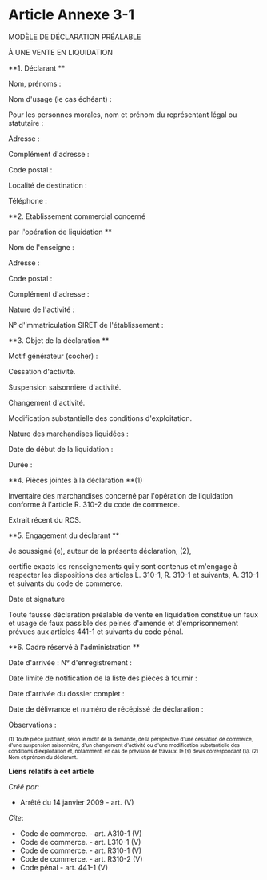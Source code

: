 # Article Annexe 3-1

MODÈLE DE DÉCLARATION PRÉALABLE 

À UNE VENTE EN LIQUIDATION 

**1. Déclarant **

Nom, prénoms : 

Nom d'usage (le cas échéant) : 

Pour les personnes morales, nom et prénom du représentant légal ou statutaire : 

Adresse : 

Complément d'adresse : 

Code postal : 

Localité de destination : 

Téléphone : 

**2. Etablissement commercial concerné 

par l'opération de liquidation **

Nom de l'enseigne : 

Adresse : 

Code postal : 

Complément d'adresse : 

Nature de l'activité : 

N° d'immatriculation SIRET de l'établissement : 

**3. Objet de la déclaration **

Motif générateur (cocher) : 

Cessation d'activité. 

Suspension saisonnière d'activité. 

Changement d'activité. 

Modification substantielle des conditions d'exploitation. 

Nature des marchandises liquidées : 

Date de début de la liquidation : 

Durée : 

**4. Pièces jointes à la déclaration **(1) 

Inventaire des marchandises concerné par l'opération de liquidation conforme à l'article R. 310-2 du code de commerce. 

Extrait récent du RCS. 

**5. Engagement du déclarant **

Je soussigné (e), auteur de la présente déclaration, (2), 

certifie exacts les renseignements qui y sont contenus et m'engage à respecter les dispositions des articles L. 310-1, R.
310-1 et suivants, A. 310-1 et suivants du code de commerce. 

Date et signature 

Toute fausse déclaration préalable de vente en liquidation constitue un faux et usage de faux passible des peines d'amende et
d'emprisonnement prévues aux articles 441-1 et suivants du code pénal. 

**6. Cadre réservé à l'administration **

Date d'arrivée : N° d'enregistrement : 

Date limite de notification de la liste des pièces à fournir : 

Date d'arrivée du dossier complet : 

Date de délivrance et numéro de récépissé de déclaration : 

Observations : 

<font color="#808080" size="1">
    <font size="1" color="#000000">(1) Toute pièce justifiant, selon le motif de la demande, de la perspective d'une
cessation de commerce, d'une suspension saisonnière, d'un changement d'activité ou d'une modification substantielle des
conditions d'exploitation et, notamment, en cas de prévision de travaux, le (s) devis correspondant (s). </font>
  </font>

<font size="1" color="#808080">
    <font color="#000000" size="1">(2) Nom et prénom du déclarant.</font>
  </font>

**Liens relatifs à cet article**

_Créé par_:

  - Arrêté du 14 janvier 2009 - art. (V)

_Cite_:

  - Code de commerce. - art. A310-1 (V)
  - Code de commerce. - art. L310-1 (V)
  - Code de commerce. - art. R310-1 (V)
  - Code de commerce. - art. R310-2 (V)
  - Code pénal - art. 441-1 (V)
